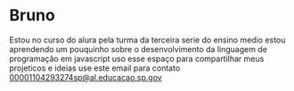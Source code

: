 # Bruno  
Estou no curso do alura pela turma da terceira serie do ensino medio 
estou aprendendo um pouquinho sobre o desenvolvimento da linguagem de programaçâo em javascript 
uso esse espaço para compartilhar meus projeticos e ideias
use este email para contato 00001104293274sp@al.educacao.sp.gov 
